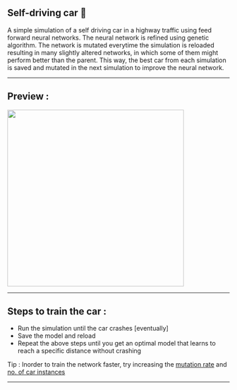 ## Self-driving car :car:

A simple simulation of a self driving car in a highway traffic using feed forward neural networks. The neural network is refined using genetic algorithm. The network is mutated everytime the simulation is reloaded resulting in many slightly altered networks, in which some of them might perform better than the parent. This way, the best car from each simulation is saved and mutated in the next simulation to improve the neural network.

---

## Preview :

<img src=".\preview.gif" margin="20px" width="400px"></img>

---

## Steps to train the car :

 - Run the simulation until the car crashes [eventually]
 - Save the model and reload
 - Repeat the above steps until you get an optimal model that learns to reach a specific distance without crashing

Tip : Inorder to train the network faster, try increasing the <a href="https://github.com/NKTP-718/self-driving-car/blob/master/main.py#L53">mutation rate</a> and <a href="https://github.com/NKTP-718/self-driving-car/blob/master/main.py#L54">no. of car instances</a>

---
